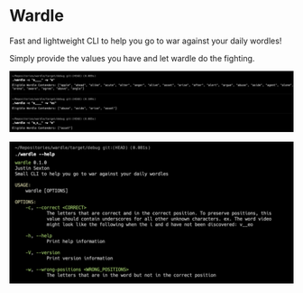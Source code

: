 # Wardle
Fast and lightweight CLI to help you go to war against your daily wordles!

Simply provide the values you have and let wardle do the fighting.

![Preview image of usage](examples/usage.png)

![Preview image of help prompt](examples/help-prompt.png)

